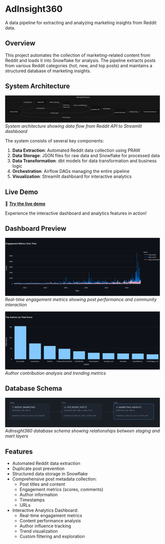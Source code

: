 # AdInsight360

A data pipeline for extracting and analyzing marketing insights from Reddit data.

## Overview

This project automates the collection of marketing-related content from Reddit and loads it into Snowflake for analysis. The pipeline extracts posts from various Reddit categories (hot, new, and top posts) and maintains a structured database of marketing insights.


## System Architecture

![AdInsight360 Architecture](data/doc/architecture.png)
*System architecture showing data flow from Reddit API to Streamlit dashboard*

The system consists of several key components:
1. **Data Extraction**: Automated Reddit data collection using PRAW
2. **Data Storage**: JSON files for raw data and Snowflake for processed data
3. **Data Transformation**: dbt models for data transformation and business logic
4. **Orchestration**: Airflow DAGs managing the entire pipeline
5. **Visualization**: Streamlit dashboard for interactive analytics

## Live Demo

🔗 **[Try the live demo](https://redditinsight360.streamlit.app/)**

Experience the interactive dashboard and analytics features in action!

## Dashboard Preview

![Engagement Metrics](data/doc/newplot.png)
*Real-time engagement metrics showing post performance and community interaction*

![Author Analysis](data/doc/Author_analysis.png)
*Author contribution analysis and trending metrics*

## Database Schema

![Database Schema](data/doc/ADINSIGHT_DB.png)
*AdInsight360 database schema showing relationships between staging and mart layers*


## Features

- Automated Reddit data extraction
- Duplicate post prevention
- Structured data storage in Snowflake
- Comprehensive post metadata collection:
  - Post titles and content
  - Engagement metrics (scores, comments)
  - Author information
  - Timestamps
  - URLs
- Interactive Analytics Dashboard:
  - Real-time engagement metrics
  - Content performance analysis
  - Author influence tracking
  - Trend visualization
  - Custom filtering and exploration


